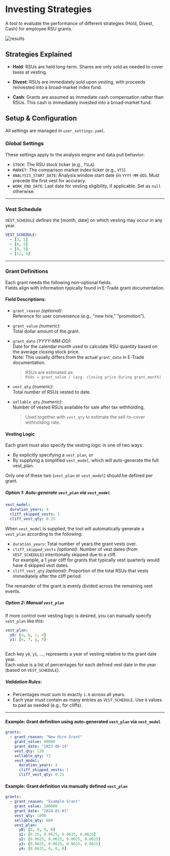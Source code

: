 # Investing Strategies

A tool to evaluate the performance of different strategies (Hold, Divest, Cash) for employee RSU grants.

![results](https://github.com/user-attachments/assets/4c2cf9ba-eec3-40f3-a707-0154ca39a0b9)

## Strategies Explained

- **Hold**: RSUs are held long-term. Shares are only sold as needed to cover taxes at vesting.

- **Divest**: RSUs are immediately sold upon vesting, with proceeds reinvested into a broad-market index fund.

- **Cash**: Grants are assumed as immediate cash compensation rather than RSUs. This cash is immediately invested into a broad-market fund.

## Setup & Configuration

All settings are managed in `user_settings.yaml`.  

### Global Settings
These settings apply to the analysis engine and data pull behavior:

- `STOCK`: The RSU stock ticker (e.g., `TSLA`)
- `MARKET`: The comparison market index ticker (e.g., `VTI`)
- `ANALYSIS_START_DATE`: Analysis window start date (in `YYYY-MM-DD`). Must precede the first vest for accuracy.
- `WORK_END_DATE`: Last date for vesting eligibility, if applicable. Set as `null` otherwise.

--- 

### Vest Schedule
`VEST_SCHEDULE` defines the [month, date] on which vesting may occur in any year.

```yaml
VEST_SCHEDULE:
  - [3, 5]
  - [6, 5]
  - [9, 5]
  - [12, 5]
```

---

### Grant Definitions  
Each grant needs the following non-optional fields.  
Fields align with information typically found in E-Trade grant documentation.  

#### Field Descriptions:

- `grant_reason` *(optional)*:  
  Reference for user convenience (e.g., "new hire," "promotion").

- `grant_value` *(numeric)*:  
  Total dollar amount of the grant.

- `grant_date` *(YYYY-MM-DD)*:  
  Date for the calendar month used to calculate RSU quantity based on the average closing stock price.  
  Note: This usually differs from the actual `grant_date` in E-Trade documentation.

  > RSUs are estimated as:  
  > `RSUs = grant_value / (avg. closing price during grant_month)`

- `vest_qty` *(numeric)*:  
  Total number of RSUs vested to date.

- `sellable_qty` *(numeric)*:  
  Number of vested RSUs available for sale after tax withholding.

  > Used together with `vest_qty` to estimate the sell-to-cover withholding rate.

#### Vesting Logic 
Each grant must also specify the vesting logic in one of two ways:
- By explicitly specifying a `vest_plan`, or
- By supplying a simplified `vest_model`, which will auto-generate the full vest_plan.

Only one of these two (`vest_plan` or `vest_model`) should be defined per grant.

##### Option 1: Auto-generate `vest_plan` via `vest_model`

```yaml
vest_model:
  duration_years: 4
  cliff_skipped_vests: 1
  cliff_vest_qty: 0.25
```

When `vest_model` is supplied, the tool will automatically generate a `vest_plan` according to the following:

- `duration_years`: Total number of years the grant vests over.
- `cliff_skipped_vests` *(optional)*: Number of vest dates (from `VEST_SCHEDULE`) intentionally skipped due to a cliff.  
For example, a 1 year cliff for grants that typically vest quarterly would have 4 skipped vest dates.
- `cliff_vest_qty` *(optional)*: Proportion of the total RSUs that vests immediately after the cliff period.

The remainder of the grant is evenly divided across the remaining vest events.

##### Option 2: Manual `vest_plan`

If more control over vesting logic is desired, you can manually specify `vest_plan` like this:

```yaml
vest_plan:
  y0: [a, b, c, d]
  y1: [e, f, g, h]
  ...
```

Each key `y0`, `y1`, ..., represents a year of vesting relative to the grant date year.  
Each value is a list of percentages for each defined vest date in the year (based on `VEST_SCHEDULE`).

##### Validation Rules:
- Percentages must sum to exactly `1.0` across all years.
- Each year must contain as many entries as `VEST_SCHEDULE`. Use `0` values to pad as needed (e.g., for cliffs).

---

#### Example: Grant definition using auto-generated `vest_plan` via `vest_model`

```yaml
grants:
  - grant_reason: "New Hire Grant"
    grant_value: 80000
    grant_date: "2023-06-19"
    vest_qty: 120
    sellable_qty: 72
    vest_model:
      duration_years: 4
      cliff_skipped_vests: 1
      cliff_vest_qty: 0.25
```

#### Example: Grant definition via manually defined `vest_plan`

```yaml
grants:
  - grant_reason: "Example Grant"
    grant_value: 100000
    grant_date: "2024-01-01"
    vest_qty: 1000
    sellable_qty: 600
    vest_plan:
      y0: [0, 0, 0, 0]
      y1: [0.25, 0.0625, 0.0625, 0.0625]
      y2: [0.0625, 0.0625, 0.0625, 0.0625]
      y3: [0.0625, 0.0625, 0.0625, 0.0625]
      y4: [0.0625, 0, 0, 0]
```

